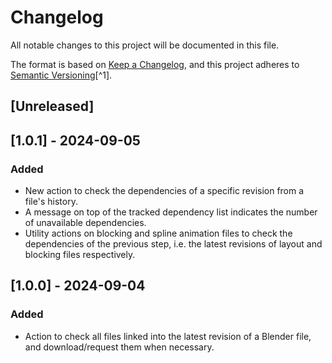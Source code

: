 # Changelog

All notable changes to this project will be documented in this file.

The format is based on [Keep a Changelog](https://keepachangelog.com/en/1.0.0/),
and this project adheres to [Semantic Versioning](https://semver.org/spec/v2.0.0.html)[^1].

<!---
Types of changes

- Added for new features.
- Changed for changes in existing functionality.
- Deprecated for soon-to-be removed features.
- Removed for now removed features.
- Fixed for any bug fixes.
- Security in case of vulnerabilities.

-->

## [Unreleased]

## [1.0.1] - 2024-09-05

### Added

* New action to check the dependencies of a specific revision from a file's history.
* A message on top of the tracked dependency list indicates the number of unavailable dependencies.
* Utility actions on blocking and spline animation files to check the dependencies of the previous step, i.e. the latest revisions of layout and blocking files respectively.

## [1.0.0] - 2024-09-04

### Added

* Action to check all files linked into the latest revision of a Blender file, and download/request them when necessary.